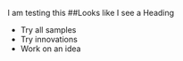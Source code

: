 I am testing this
##Looks like I see a Heading

* Try all samples
* Try innovations
* Work on an idea

